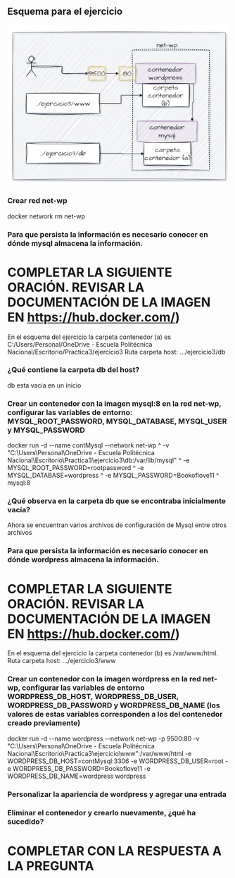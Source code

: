 ## Esquema para el ejercicio
![Imagen](imagenes/esquema-ejercicio3.PNG)

### Crear red net-wp

docker network rm net-wp


### Para que persista la información es necesario conocer en dónde mysql almacena la información.
# COMPLETAR LA SIGUIENTE ORACIÓN. REVISAR LA DOCUMENTACIÓN DE LA IMAGEN EN https://hub.docker.com/)
En el esquema del ejercicio la carpeta contenedor (a) es C:/Users/Personal/OneDrive - Escuela Politécnica Nacional/Escritorio/Practica3/ejercicio3
Ruta carpeta host: .../ejercicio3/db

### ¿Qué contiene la carpeta db del host?
db esta vacia en un inicio  

### Crear un contenedor con la imagen mysql:8  en la red net-wp, configurar las variables de entorno: MYSQL_ROOT_PASSWORD, MYSQL_DATABASE, MYSQL_USER y MYSQL_PASSWORD

docker run -d --name contMysql --network net-wp ^
  -v "C:\Users\Personal\OneDrive - Escuela Politécnica Nacional\Escritorio\Practica3\ejercicio3\db:/var/lib/mysql" ^
  -e MYSQL_ROOT_PASSWORD=rootpassword ^
  -e MYSQL_DATABASE=wordpress ^
  -e MYSQL_PASSWORD=Bookoflove11 ^
  mysql:8


### ¿Qué observa en la carpeta db que se encontraba inicialmente vacía?
Ahora se encuentran  varios archivos de configuración de Mysql entre  otros archivos  

### Para que persista la información es necesario conocer en dónde wordpress almacena la información.
# COMPLETAR LA SIGUIENTE ORACIÓN. REVISAR LA DOCUMENTACIÓN DE LA IMAGEN EN https://hub.docker.com/)
En el esquema del ejercicio la carpeta contenedor (b) es  /var/www/html.
Ruta carpeta host: .../ejercicio3/www

### Crear un contenedor con la imagen wordpress en la red net-wp, configurar las variables de entorno WORDPRESS_DB_HOST, WORDPRESS_DB_USER, WORDPRESS_DB_PASSWORD y WORDPRESS_DB_NAME (los valores de estas variables corresponden a los del contenedor creado previamente)
docker run -d --name wordpress --network net-wp -p 9500:80 -v "C:\Users\Personal\OneDrive - Escuela Politécnica Nacional\Escritorio\Practica3\ejercicio\www":/var/www/html -e WORDPRESS_DB_HOST=contMysql:3306 -e WORDPRESS_DB_USER=root -e WORDPRESS_DB_PASSWORD=Bookoflove11 -e WORDPRESS_DB_NAME=wordpress wordpress
### Personalizar la apariencia de wordpress y agregar una entrada

### Eliminar el contenedor y crearlo nuevamente, ¿qué ha sucedido?

# COMPLETAR CON LA RESPUESTA A LA PREGUNTA




